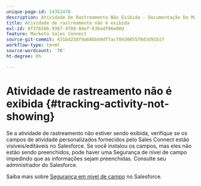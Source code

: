 ```yaml
---
unique-page-id: 14352478
description: Atividade De Rastreamento Não Exibida - Documentação Do Marketo - Documentação Do Produto
title: Atividade de rastreamento não é exibida
exl-id: 8f3f6506-9367-4f08-84ef-636adf06e00d
feature: Marketo Sales Connect
source-git-commit: 431bd258f9a68bbb9df7acf043085578d3d91b1f
workflow-type: tm+mt
source-wordcount: '76'
ht-degree: 0%

---
```


# Atividade de rastreamento não é exibida {#tracking-activity-not-showing}

Se a atividade de rastreamento não estiver sendo exibida, verifique se os campos de atividade personalizados fornecidos pelo Sales Connect estão visíveis/editáveis no Salesforce. Se você instalou os campos, mas eles não estão sendo preenchidos, pode haver uma Segurança de nível de campo impedindo que as informações sejam preenchidas. Consulte seu administrador do Salesforce.

Saiba mais sobre [Segurança em nível de campo](https://help.salesforce.com/articleView?id=admin_fls.htm&amp;type=5) no Salesforce.
